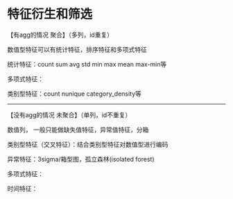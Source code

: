 # 特征衍生和筛选

【有agg的情况 聚合】（多列，id重复）

数值型特征可以有统计特征，排序特征和多项式特征<br>

统计特征：count sum avg std min max mean max-min等

多项式特征：

类别型特征：count nunique category_density等


---

【没有agg的情况 未聚合】（单列，id不重复）

数值列， 一般只能做缺失值特征，异常值特征，分箱

类别型特征（交叉特征）：结合类别型特征对数值型进行编码

异常特征：3sigma/箱型图，孤立森林(isolated forest)

多项式特征：

时间特征：
